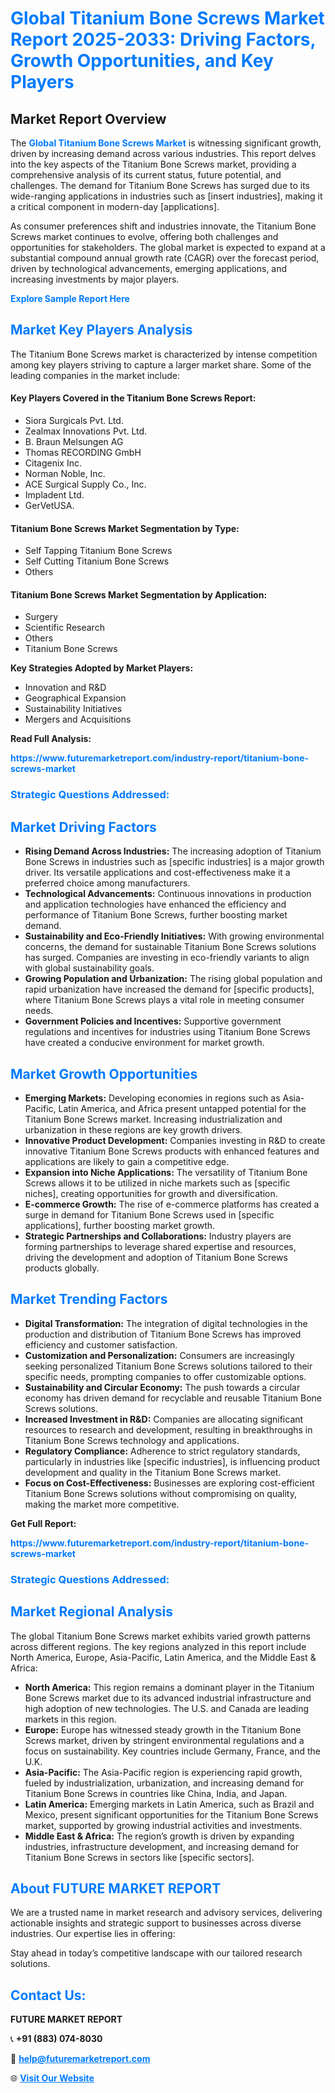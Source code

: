 <h1 style="color: #007BFF;">Global Titanium Bone Screws Market Report 2025-2033: Driving Factors, Growth Opportunities, and Key Players</h1>

<section id="overview">
<h2>Market Report Overview</h2>
<p>The <a href="https://www.futuremarketreport.com/industry-report/titanium-bone-screws-market" style="color: #007BFF; text-decoration: none;"><strong>Global Titanium Bone Screws Market</strong></a> is witnessing significant growth, driven by increasing demand across various industries. This report delves into the key aspects of the Titanium Bone Screws market, providing a comprehensive analysis of its current status, future potential, and challenges. The demand for Titanium Bone Screws has surged due to its wide-ranging applications in industries such as [insert industries], making it a critical component in modern-day [applications].</p>
<p>As consumer preferences shift and industries innovate, the Titanium Bone Screws market continues to evolve, offering both challenges and opportunities for stakeholders. The global market is expected to expand at a substantial compound annual growth rate (CAGR) over the forecast period, driven by technological advancements, emerging applications, and increasing investments by major players.</p>
</section>

<section id="overview">
<p><a href="https://www.futuremarketreport.com/request-sample/reportId=122884" style="color: #007BFF; text-decoration: none;"><strong>Explore Sample Report Here</strong></a></p>
</section>

<section id="key-players">
<h2 style="color: #007BFF;">Market Key Players Analysis</h2>
<p>The Titanium Bone Screws market is characterized by intense competition among key players striving to capture a larger market share. Some of the leading companies in the market include:</p>
<h4>Key Players Covered in the Titanium Bone Screws Report:</h4>
<ul><li>Siora Surgicals Pvt. Ltd.</li><li>Zealmax Innovations Pvt. Ltd.</li><li>B. Braun Melsungen AG</li><li>Thomas RECORDING GmbH</li><li>Citagenix Inc.</li><li>Norman Noble, Inc.</li><li>ACE Surgical Supply Co., Inc.</li><li>Impladent Ltd.</li><li>GerVetUSA.</li></ul>
<h4>Titanium Bone Screws Market Segmentation by Type:</h4>
<ul><li>Self Tapping Titanium Bone Screws</li><li>Self Cutting Titanium Bone Screws</li><li>Others</li></ul>

<h4>Titanium Bone Screws Market Segmentation by Application:</h4>
<ul><li>Surgery</li><li>Scientific Research</li><li>Others</li><li>Titanium Bone Screws</li></ul>
<p><strong>Key Strategies Adopted by Market Players:</strong></p>
<ul>
<li>Innovation and R&D</li>
<li>Geographical Expansion</li>
<li>Sustainability Initiatives</li>
<li>Mergers and Acquisitions</li>
</ul>
</section>

<section>
<p><strong>Read Full Analysis: </strong></p><a href="https://www.futuremarketreport.com/industry-report/titanium-bone-screws-market" style="color: #007BFF; text-decoration: none;"><strong>https://www.futuremarketreport.com/industry-report/titanium-bone-screws-market</strong></a>
<h3 style="color: #007BFF;">Strategic Questions Addressed:</h3>
</section>

<section id="driving-factors">
<h2 style="color: #007BFF;">Market Driving Factors</h2>
<ul>
<li><strong>Rising Demand Across Industries:</strong> The increasing adoption of Titanium Bone Screws in industries such as [specific industries] is a major growth driver. Its versatile applications and cost-effectiveness make it a preferred choice among manufacturers.</li>
<li><strong>Technological Advancements:</strong> Continuous innovations in production and application technologies have enhanced the efficiency and performance of Titanium Bone Screws, further boosting market demand.</li>
<li><strong>Sustainability and Eco-Friendly Initiatives:</strong> With growing environmental concerns, the demand for sustainable Titanium Bone Screws solutions has surged. Companies are investing in eco-friendly variants to align with global sustainability goals.</li>
<li><strong>Growing Population and Urbanization:</strong> The rising global population and rapid urbanization have increased the demand for [specific products], where Titanium Bone Screws plays a vital role in meeting consumer needs.</li>
<li><strong>Government Policies and Incentives:</strong> Supportive government regulations and incentives for industries using Titanium Bone Screws have created a conducive environment for market growth.</li>
</ul>
</section>

<section id="growth-opportunities">
<h2 style="color: #007BFF;">Market Growth Opportunities</h2>
<ul>
<li><strong>Emerging Markets:</strong> Developing economies in regions such as Asia-Pacific, Latin America, and Africa present untapped potential for the Titanium Bone Screws market. Increasing industrialization and urbanization in these regions are key growth drivers.</li>
<li><strong>Innovative Product Development:</strong> Companies investing in R&D to create innovative Titanium Bone Screws products with enhanced features and applications are likely to gain a competitive edge.</li>
<li><strong>Expansion into Niche Applications:</strong> The versatility of Titanium Bone Screws allows it to be utilized in niche markets such as [specific niches], creating opportunities for growth and diversification.</li>
<li><strong>E-commerce Growth:</strong> The rise of e-commerce platforms has created a surge in demand for Titanium Bone Screws used in [specific applications], further boosting market growth.</li>
<li><strong>Strategic Partnerships and Collaborations:</strong> Industry players are forming partnerships to leverage shared expertise and resources, driving the development and adoption of Titanium Bone Screws products globally.</li>
</ul>
</section>

<section id="trending-factors">
<h2 style="color: #007BFF;">Market Trending Factors</h2>
<ul>
<li><strong>Digital Transformation:</strong> The integration of digital technologies in the production and distribution of Titanium Bone Screws has improved efficiency and customer satisfaction.</li>
<li><strong>Customization and Personalization:</strong> Consumers are increasingly seeking personalized Titanium Bone Screws solutions tailored to their specific needs, prompting companies to offer customizable options.</li>
<li><strong>Sustainability and Circular Economy:</strong> The push towards a circular economy has driven demand for recyclable and reusable Titanium Bone Screws solutions.</li>
<li><strong>Increased Investment in R&D:</strong> Companies are allocating significant resources to research and development, resulting in breakthroughs in Titanium Bone Screws technology and applications.</li>
<li><strong>Regulatory Compliance:</strong> Adherence to strict regulatory standards, particularly in industries like [specific industries], is influencing product development and quality in the Titanium Bone Screws market.</li>
<li><strong>Focus on Cost-Effectiveness:</strong> Businesses are exploring cost-efficient Titanium Bone Screws solutions without compromising on quality, making the market more competitive.</li>
</ul>
</section>

<section>
<p><strong>Get Full Report: </strong></p><a href="https://www.futuremarketreport.com/industry-report/titanium-bone-screws-market" style="color: #007BFF; text-decoration: none;"><strong>https://www.futuremarketreport.com/industry-report/titanium-bone-screws-market</strong></a>
<h3 style="color: #007BFF;">Strategic Questions Addressed:</h3>
</section>


<section id="regional-analysis">
<h2 style="color: #007BFF;">Market Regional Analysis</h2>
<p>The global Titanium Bone Screws market exhibits varied growth patterns across different regions. The key regions analyzed in this report include North America, Europe, Asia-Pacific, Latin America, and the Middle East & Africa:</p>
<ul>
<li><strong>North America:</strong> This region remains a dominant player in the Titanium Bone Screws market due to its advanced industrial infrastructure and high adoption of new technologies. The U.S. and Canada are leading markets in this region.</li>
<li><strong>Europe:</strong> Europe has witnessed steady growth in the Titanium Bone Screws market, driven by stringent environmental regulations and a focus on sustainability. Key countries include Germany, France, and the U.K.</li>
<li><strong>Asia-Pacific:</strong> The Asia-Pacific region is experiencing rapid growth, fueled by industrialization, urbanization, and increasing demand for Titanium Bone Screws in countries like China, India, and Japan.</li>
<li><strong>Latin America:</strong> Emerging markets in Latin America, such as Brazil and Mexico, present significant opportunities for the Titanium Bone Screws market, supported by growing industrial activities and investments.</li>
<li><strong>Middle East & Africa:</strong> The region’s growth is driven by expanding industries, infrastructure development, and increasing demand for Titanium Bone Screws in sectors like [specific sectors].</li>
</ul>
</section>

<footer>
<h2 style="color: #007BFF;">About FUTURE MARKET REPORT</h2>
<p>We are a trusted name in market research and advisory services, delivering actionable insights and strategic support to businesses across diverse industries. Our expertise lies in offering:</p>

<p>Stay ahead in today’s competitive landscape with our tailored research solutions.</p>

<h2 style="color: #007BFF;">Contact Us:</h2>
<p><strong>FUTURE MARKET REPORT</strong></p>
<p>📞 <strong>+91 (883) 074-8030</strong></p>
<p>📧 <strong><a href="mailto:help@futuremarketreport.com" style="color: #007BFF;">help@futuremarketreport.com</a></strong></p>
<p>🌐 <strong><a href="https://www.futuremarketreport.com/" style="color: #007BFF;">Visit Our Website</a></strong></p>
</footer>